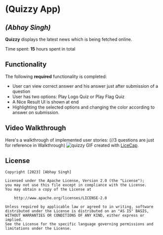 # (Quizzy App)
## *(Abhay Singh)*
**Quizzy** displays the latest news which is being fetched online.

Time spent: **15** hours spent in total

## Functionality 

The following **required** functionality is completed:
* User can view correct answer and his answer just after submission of a question
* User has two options: Play Logo Quiz or Play Flag Quiz
* A Nice Result UI is shown at end
* Highlighting the selected options and changing the color according to answer on submission.

## Video Walkthrough

Here's a walkthrough of implemented user stories: 
(//3 questions are just for reference in Walkthrough)
![quizzy](https://user-images.githubusercontent.com/102821014/229188139-851adc83-a09d-42a8-a24b-fccc8e100a80.gif)
GIF created with [LiceCap](http://www.cockos.com/licecap/).


## License

    Copyright [2023] [Abhay Singh]

    Licensed under the Apache License, Version 2.0 (the "License");
    you may not use this file except in compliance with the License.
    You may obtain a copy of the License at

        http://www.apache.org/licenses/LICENSE-2.0

    Unless required by applicable law or agreed to in writing, software
    distributed under the License is distributed on an "AS IS" BASIS,
    WITHOUT WARRANTIES OR CONDITIONS OF ANY KIND, either express or implied.
    See the License for the specific language governing permissions and
    limitations under the License.


